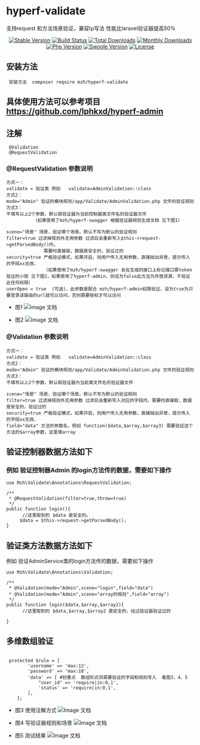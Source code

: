 # hyperf-validate
支持request 和方法场景验证，兼容tp写法
性能比laravel验证器提高50% 

<p align="center">
    <a href="https://github.com/lphkxd/hyperf-validate/releases"><img src="https://poser.pugx.org/mzh/hyperf-validate/v/stable" alt="Stable Version"></a>
    <a href="https://travis-ci.org/mzh/hyperf-validate"><img src="https://travis-ci.org/mzh/hyperf-validate.svg?branch=master" alt="Build Status"></a>
    <a href="https://packagist.org/packages/mzh/hyperf-validate"><img src="https://poser.pugx.org/mzh/hyperf-validate/downloads" alt="Total Downloads"></a>
    <a href="https://packagist.org/packages/mzh/hyperf-validate"><img src="https://poser.pugx.org/mzh/hyperf-validate/d/monthly" alt="Monthly Downloads"></a>
    <a href="https://www.php.net"><img src="https://img.shields.io/badge/php-%3E=7.1-brightgreen.svg?maxAge=2592000" alt="Php Version"></a>
    <a href="https://github.com/swoole/swoole-src"><img src="https://img.shields.io/badge/swoole-%3E=4.5-brightgreen.svg?maxAge=2592000" alt="Swoole Version"></a>
    <a href="https://github.com/lphkxd/hyperf-validate/blob/master/LICENSE"><img src="https://img.shields.io/github/license/lphkxd/hyperf-validate.svg?maxAge=2592000" alt=" License"></a>
</p>

## 安装方法

     安装方法  composer require mzh/hyperf-validate
     
## 具体使用方法可以参考项目 https://github.com/lphkxd/hyperf-admin

## 注解
     @Validation
     @RequestValidation

### @RequestValidation 参数说明
```
方式一：
validate = 验证类 例如   validate=AdminValidation::class
方式2：
mode="Admin" 验证的模块规则/app/Validate/AdminValidation.php 文件的验证规则
方式3：
不填写以上2个参数，默认取验证器为当前控制器类文件名的验证器文件
          （如果使用了mzh/hyperf-swagger 根据验证器规则生成文档 见下图1）

scene="场景" 场景，验证哪个场景。默认不写为默认的验证规则
filter=true 过滤掉规则外无用参数 过滤后会重新写入$this->request->getParsedBody()内，
              需要时直接取，数据是安全的，验证过的
security=true 严格验证模式，如果开启，则用户传入无用参数，直接抛出异常，提示传入的字段xx无效，
              （如果使用了mzh/hyperf-swagger 会在生成的接口上标记接口需token验证的小锁 见下图2，如果使用了hyperf-admin，则设为false此方法为开放资源，不验证此任何权限）
userOpen = true  (可选)，此参数是配合 mzh/hyperf-admin权限验证，设为true为只要登录该路由的url就可以访问，否则需要授权才可以访问
```
 - 图1 
![Image 文档](./screenshot/1.png)

 - 图2
![Image 文档](./screenshot/2.png)


### @Validation 参数说明
```
方式一：
validate = 验证类 例如   validate=AdminValidation::class
方式2：
mode="Admin" 验证的模块规则/app/Validate/AdminValidation.php 文件的验证规则
方式3：
不填写以上2个参数，默认取验证器为当前类文件名的验证器文件

scene="场景" 场景，验证哪个场景。默认不写为默认的验证规则
filter=true 过滤掉规则外无用参数 过滤后会重新写入对应的字段内，需要时直接取，数据是安全的，验证过的
security=true 严格验证模式，如果开启，则用户传入无用参数，直接抛出异常，提示传入的字段xx无效，
field="data" 方法的参数名，例如 function($data,$array,$array3) 需要验证这个方法的$array参数，这里填array
```  
    
## 验证控制器数据方法如下


### 例如 验证控制器Admin 的login方法传的数据，需要如下操作
```
use Mzh\Validate\Annotations\RequestValidation;

/**
 * @RequestValidation(filter=true,throw=true)
 */
public function login(){
      //这里取到的 $data 是安全的。
     $data = $this->request->getParsedBody();
}
```

## 验证类方法数据方法如下
例如 验证AdminService类的login方法传的数据，需要如下操作
```
use Mzh\Validate\Annotations\Validation;

/**
 * @Validation(mode="Admin",scene="login",field="data")
 * @Validation(mode="Admin",scene="array的规则",field="array")
 */
public function login($data,$array,$array2){
      //这里取到的 $data,$array,$array2 是安全的，经过验证器验证过的

}
```
## 多维数组验证
```

 protected $rule = [
        'username' => 'max:12',
        'password' => 'max:18',
        'data' => [ #划重点  数组形式将需要验证的字段和规则写入  看图3、4、5
            "user_id" => 'require|in:0,1',
            'status' => 'require|in:0,1',
        ],
    ];

```
 - 图3 使用注解方式
![Image 文档](./screenshot/3.png)

 - 图4 写验证器规则和场景
![Image 文档](./screenshot/4.png)

 - 图5 测试结果
![Image 文档](./screenshot/5.png)

